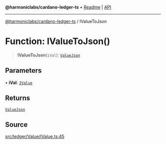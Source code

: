 **@harmoniclabs/cardano-ledger-ts** • [Readme](../README.md) \| [API](../globals.md)

***

[@harmoniclabs/cardano-ledger-ts](../README.md) / IValueToJson

# Function: IValueToJson()

> **IValueToJson**(`iVal`): [`ValueJson`](../type-aliases/ValueJson.md)

## Parameters

• **iVal**: [`IValue`](../type-aliases/IValue.md)

## Returns

[`ValueJson`](../type-aliases/ValueJson.md)

## Source

[src/ledger/Value/IValue.ts:45](https://github.com/HarmonicLabs/cardano-ledger-ts/blob/d1659b0/src/ledger/Value/IValue.ts#L45)
